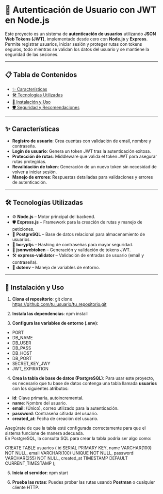# 🔐 **Autenticación de Usuario con JWT en Node.js**

Este proyecto es un sistema de **autenticación de usuarios** utilizando **JSON Web Tokens (JWT)**, implementado desde cero con **Node.js** y **Express**. Permite registrar usuarios, iniciar sesión y proteger rutas con tokens seguros, todo mientras se validan los datos del usuario y se mantiene la seguridad de las sesiones.

---

## 📋 Tabla de Contenidos

- [✨ Características](#-características)
- [🛠️ Tecnologías Utilizadas](#-tecnologías-utilizadas)
- [🔧 Instalación y Uso](#-instalación-y-uso)
- [🛡️ Seguridad y Recomendaciones](#-seguridad-y-recomendaciones)

---

## ✨ Características

- **Registro de usuario**: Crea cuentas con validación de email, nombre y contraseña.
- **Login de usuario**: Genera un token JWT tras la autenticación exitosa.
- **Protección de rutas**: Middleware que valida el token JWT para asegurar rutas protegidas.
- **Revalidación de token**: Generación de un nuevo token sin necesidad de volver a iniciar sesión.
- **Manejo de errores**: Respuestas detalladas para validaciones y errores de autenticación.

---

## 🛠️ Tecnologías Utilizadas

- ⚙️ **Node.js** – Motor principal del backend.
- 🛡️ **Express.js** – Framework para la creación de rutas y manejo de peticiones.
- 🧳 **PostgreSQL** – Base de datos relacional para almacenamiento de usuarios.
- 🔐 **bcryptjs** – Hashing de contraseñas para mayor seguridad.
- 🔑 **jsonwebtoken** – Generación y validación de tokens JWT.
- 🛠️ **express-validator** – Validación de entradas de usuario (email y contraseña).
- 🌱 **dotenv** – Manejo de variables de entorno.

---

## 🔧 Instalación y Uso

1. **Clona el repositorio**:
git clone https://github.com/tu_usuario/tu_repositorio.git

2. **Instala las dependencias**:
npm install

3. **Configura las variables de entorno (.env)**:
- PORT
- DB_NAME
- DB_USER
- DB_PASS
- DB_HOST
- DB_PORT
- SECRET_KEY_JWY
- JWT_EXPIRATION

4. **Crea la tabla de base de datos (PostgreSQL)**:
Para usar este proyecto, es necesario que tu base de datos contenga una tabla llamada **usuarios** con los siguientes atributos:

- **id**: Clave primaria, autoincremental.
- **name**: Nombre del usuario.
- **email**: (Único), correo utilizado para la autenticación.
- **password**: Contraseña cifrada del usuario.
- **created_at**: Fecha de creación del usuario.

Asegúrate de que la tabla esté configurada correctamente para que el sistema funcione de manera adecuada.  
En PostgreSQL, la consulta SQL para crear la tabla podría ser algo como:

CREATE TABLE usuarios (
    id SERIAL PRIMARY KEY,
    name VARCHAR(100) NOT NULL,
    email VARCHAR(100) UNIQUE NOT NULL,
    password VARCHAR(255) NOT NULL,
    created_at TIMESTAMP DEFAULT CURRENT_TIMESTAMP
);

5. **Inicia el servidor**:
npm start

6. **Prueba las rutas**:
Puedes probar las rutas usando **Postman** o cualquier cliente HTTP.
